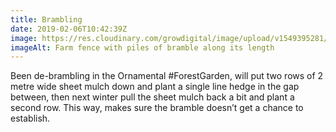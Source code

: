 ```yaml
---
title: Brambling
date: 2019-02-06T10:42:39Z
image: https://res.cloudinary.com/growdigital/image/upload/v1549395281/bramblehedge-528AD594.jpg
imageAlt: Farm fence with piles of bramble along its length
---
```


Been de-brambling in the Ornamental #ForestGarden, will put two rows of 2 metre wide sheet mulch down and plant a single line hedge in the gap between, then next winter pull the sheet mulch back a bit and plant a second row. This way, makes sure the bramble doesn’t get a chance to establish.
